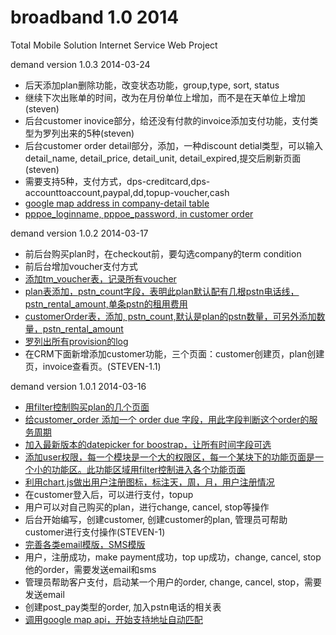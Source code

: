 broadband 1.0 2014
=========

Total Mobile Solution Internet Service Web Project


demand version 1.0.3 2014-03-24

* 后天添加plan删除功能，改变状态功能，group,type, sort, status
* 继续下次出账单的时间，改为在月份单位上增加，而不是在天单位上增加 (steven)
* 后台customer inovice部分，给还没有付款的invoice添加支付功能，支付类型为罗列出来的5种(steven)
* 后台customer order detail部分，添加，一种discount detial类型，可以输入detail_name, detail_price, detail_unit, detail_expired,提交后刷新页面(steven)
* 需要支持5种，支付方式，dps-creditcard,dps-accounttoaccount,paypal,dd,topup-voucher,cash
* [google map address in company-detail table](kanny)
* [pppoe_loginname, pppoe_password, in customer order](kanny)

demand version 1.0.2 2014-03-17

* 前后台购买plan时，在checkout前，要勾选company的term condition
* 前后台增加voucher支付方式
* [添加tm_voucher表，记录所有voucher](kanny)
* [plan表添加，pstn_count字段，表明此plan默认配有几根pstn电话线，pstn_rental_amount,单条pstn的租用费用](kanny)
* [customerOrder表，添加, pstn_count,默认是plan的pstn数量，可另外添加数量，pstn_rental_amount](kanny)
* [罗列出所有provision的log](STEVEN-6)
* 在CRM下面新增添加customer功能，三个页面：customer创建页，plan创建页，invoice查看页。(STEVEN-1.1)

demand version 1.0.1 2014-03-16

* [用filter控制购买plan的几个页面](kanny)
* [给customer_order 添加一个 order due 字段，用此字段判断这个order的服务周期](STEVEN-5，字段已被Kanny添加)
* [加入最新版本的datepicker for boostrap，让所有时间字段可选](kanny)
* [添加user权限，每一个模块是一个大的权限区，每一个某块下的功能页面是一个小的功能区。此功能区域用filter控制进入各个功能页面](STEVEN-2)
* [利用chart.js做出用户注册图标，标注天，周，月，用户注册情况](STEVEN-4)
* 在customer登入后，可以进行支付，topup
* 用户可以对自己购买的plan，进行change, cancel, stop等操作
* 后台开始编写，创建customer, 创建customer的plan, 管理员可帮助customer进行支付操作(STEVEN-1)
* [完善各类email模版，SMS模版](STEVEN-3)
* 用户，注册成功，make payment成功，top up成功，change, cancel, stop他的order，需要发送email和sms
* 管理员帮助客户支付，启动某一个用户的order, change, cancel, stop，需要发送email
* 创建post_pay类型的order, 加入pstn电话的相关表
* [调用google map api，开始支持地址自动匹配](steven)
